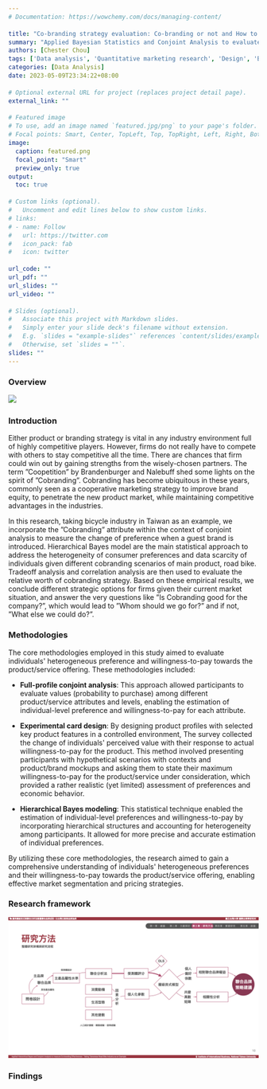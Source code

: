 ```yaml
---
# Documentation: https://wowchemy.com/docs/managing-content/

title: "Co-branding strategy evaluation: Co-branding or not and How to choose?"
summary: "Applied Bayesian Statistics and Conjoint Analysis to evaluate the marketing strategy effectiveness of Co-branding"
authors: [Chester Chou]
tags: ['Data analysis', 'Quantitative marketing research', 'Design', 'Bayesian modeling', 'R']
categories: [Data Analysis]
date: 2023-05-09T23:34:22+08:00

# Optional external URL for project (replaces project detail page).
external_link: ""

# Featured image
# To use, add an image named `featured.jpg/png` to your page's folder.
# Focal points: Smart, Center, TopLeft, Top, TopRight, Left, Right, BottomLeft, Bottom, BottomRight.
image:
  caption: featured.png
  focal_point: "Smart"
  preview_only: true
output:
  toc: true

# Custom links (optional).
#   Uncomment and edit lines below to show custom links.
# links:
# - name: Follow
#   url: https://twitter.com
#   icon_pack: fab
#   icon: twitter

url_code: ""
url_pdf: ""
url_slides: ""
url_video: ""

# Slides (optional).
#   Associate this project with Markdown slides.
#   Simply enter your slide deck's filename without extension.
#   E.g. `slides = "example-slides"` references `content/slides/example-slides.md`.
#   Otherwise, set `slides = ""`.
slides: ""
---
```



### **Overview**

![](./image/overview.png)


### **Introduction** 

Either product or branding strategy is vital in any industry environment full of highly competitive players. However, firms do not really have to compete with others to stay competitive all the time. There are chances that firm could win out by gaining strengths from the wisely­-chosen partners. The term ”Coopetition” by Brandenburger and Nalebuff shed some lights on the spirit of ”Co­branding”. Co­branding has become ubiquitous in these years, commonly seen as a cooperative marketing strategy to improve brand equity, to penetrate the new product market, while maintaining competitive advantages in the industries.

In this research, taking bicycle industry in Taiwan as an example, we incorporate the ”Co­branding” attribute within the context of conjoint analysis to measure the change of preference when a guest brand is introduced. Hierarchical Bayes model are the main statistical approach to address the heterogeneity of consumer preferences and data scarcity of individuals given different co­branding scenarios of main product, road bike. Trade­off analysis and correlation analysis are then used to evaluate the relative worth of co­branding strategy. Based on these empirical results, we conclude different strategic options for firms given their current market situation, and answer the very questions like ”Is Co­branding good for the company?”, which would lead to ”Whom should we go for?” and if not, ”What else we could do?”.

### **Methodologies**
<!-- 
1. Full-profile Conjoint Analysis: Core methodologies to evaluate the of individuals' heterogeneous preference and willingness-to-pay towards product/service offering;
2. Hierarchical Bayes: HB was chosen as the primary model in this research due to the inherent scarcity of data in this particular experimental design., e.g. linear mixed model and OLS model;
3. Other statistical methods: an orthogonal experimental design was employed for the product levels design, while clustering was utilized to analyze the HB group factors and conduct cross-analysis. Factor analysis was performed to describe unobserved latent variables for individuals, and correlation analysis was used to compare the correlations related to branding effects.
 -->


The core methodologies employed in this study aimed to evaluate individuals' heterogeneous preference and willingness-to-pay towards the product/service offering. These methodologies included:

- **Full-profile conjoint analysis**: This approach allowed participants to evaluate values (probability to purchase) among different product/service attributes and levels, enabling the estimation of individual-level preference and willingness-to-pay for each attribute.

- **Experimental card design**: By designing product profiles with selected key product features in a controlled environment, The survey collected the change of individuals' perceived value with their response to actual willingness-to-pay for the product. This method involved presenting participants with hypothetical scenarios with contexts and product/brand mockups and asking them to state their maximum willingness-to-pay for the product/service under consideration, which provided a rather realistic (yet limited) assessment of preferences and economic behavior.

- **Hierarchical Bayes modeling**: This statistical technique enabled the estimation of individual-level preferences and willingness-to-pay by incorporating hierarchical structures and accounting for heterogeneity among participants. It allowed for more precise and accurate estimation of individual preferences.

By utilizing these core methodologies, the research aimed to gain a comprehensive understanding of individuals' heterogeneous preferences and their willingness-to-pay towards the product/service offering, enabling effective market segmentation and pricing strategies.


### **Research framework**

![Research framework](./image/research_framework.png)


### **Findings**



